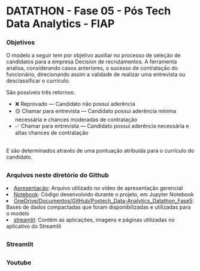 <h1>DATATHON - Fase 05 - Pós Tech Data Analytics - FIAP</h1>

<h3>Objetivos</h3>
O modelo a seguir tem por objetivo auxiliar no processo de seleção de candidatos para a empresa Decision de recrutamentos. A ferramenta analisa, considerando casos anteriores, o sucesso de contratação do funcionário, direcionando assim a validade de realizar uma entrevista ou desclassificar o currículo.

São possíveis três retornos:

* ❌ Reprovado — Candidato não possui aderência
* 🟡 Chamar para entrevista — Candidato possui aderência mínima necessária e chances moderadas de contratação
* ✅ Chamar para entrevista — Candidato possui aderência necessária e altas chances de contratação
<br />
E são determinados através de uma pontuação atribuída para o currículo do candidato.
<h2></h2> 

<h3>Arquivos neste diretório do Github</h3>

   <li><a href="https://github.com/florascarvalho/Datathon_Data_Analytics-Fase5/tree/main/Apresenta%C3%A7%C3%A3o">Apresentação</a>: Arquivo utilizado no vídeo de apresentação gerencial
   <li><a href="https://github.com/florascarvalho/Datathon_Data_Analytics-Fase5/tree/main/Notebook">Notebook</a>: Código desenvolvido durante o projeto, em Jupyter Notebook
   <li><a href="https://github.com/florascarvalho/Datathon_Data_Analytics-Fase5/tree/main/OneDrive/Documentos/GitHub/Postech_Data-Analytics_Datathon_Fase5">OneDrive/Documentos/GitHub/Postech_Data-Analytics_Datathon_Fase5</a>: Bases de dados compactadas que foram disponibilizadas e utilizadas para o modelo
   <li><a href="https://github.com/florascarvalho/Datathon_Data_Analytics-Fase5/tree/main/streamlit">streamlit</a>: Contém as aplicações, imagens e páginas utilizadas no aplicativo do Streamlit
    

<h2></h2> 
<h3>Streamlit</h3>

<h2></h2> 
<h3>Youtube</h3>

